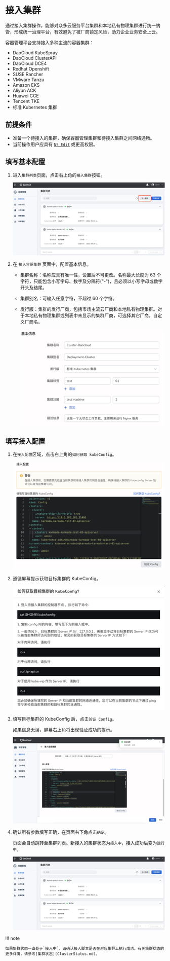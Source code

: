 # 接入集群

通过接入集群操作，能够对众多云服务平台集群和本地私有物理集群进行统一纳管，形成统一治理平台，有效避免了被厂商锁定风险，助力企业业务安全上云。

容器管理平台支持接入多种主流的容器集群：

- DaoCloud KubeSpray
- DaoCloud ClusterAPI
- DaoCloud DCE4
- Redhat Openshift
- SUSE Rancher
- VMware Tanzu
- Amazon EKS
- Aliyun ACK
- Huawei CCE
- Tencent TKE 
- 标准 Kubernetes 集群

## 前提条件

- 准备一个待接入的集群，确保容器管理集群和待接入集群之间网络通畅。
- 当前操作用户应具有 [`NS Edit`](../Permissions/PermissionBrief.md) 或更高权限。

## 填写基本配置

1. 进入`集群列表`页面，点击右上角的`接入集群`按钮。

    ![接入集群](../../images/join-cluster01.png)

2. 在 `接入容器集群` 页面中，配置基本信息。

    - 集群名称：名称应具有唯一性，设置后不可更改。名称最大长度为 63 个字符，只能包含小写字母、数字及分隔符("-")，且必须以小写字母或数字开头及结尾。
    - 集群别名：可输入任意字符，不超过 60 个字符。
    - 发行版：集群的发行厂商，包括市场主流云厂商和本地私有物理集群。对于本地私有物理集群或列表中未显示的集群厂商，可选择其它厂商，自定义厂商名。

        ![接入集群](../../images/join-cluster02.png)

## 填写接入配置

1. 在`接入配置`区域，点击右上角的`如何获取 kubeConfig`。

    ![接入集群](../../images/join-cluster03.png)

2. 遵循屏幕提示获取目标集群的 KubeConfig。

    ![接入集群](../../images/join-cluster04.png)

3. 填写目标集群的 KubeConfig 后，点击`验证 Config`。

    如果信息无误，屏幕右上角将出现验证成功的提示。

    ![接入集群](../../images/join-cluster05.png)

4. 确认所有参数填写正确，在页面右下角点击`确定`。

    页面会自动跳转至集群列表。新接入的集群状态为`接入中`，接入成功后变为`运行中`。

    ![接入集群](../../images/join-cluster07.png)

!!! note

    如果集群状态一直处于`接入中`，请确认接入脚本是否在对应集群上执行成功。有关集群状态的更多详情，请参考[集群状态](ClusterStatus.md)。
